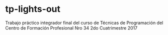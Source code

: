 # tp-lights-out
Trabajo práctico integrador final del curso de Técnicas de Programación del Centro de Formación Profesional Nro 34 2do Cuatrimestre 2017
